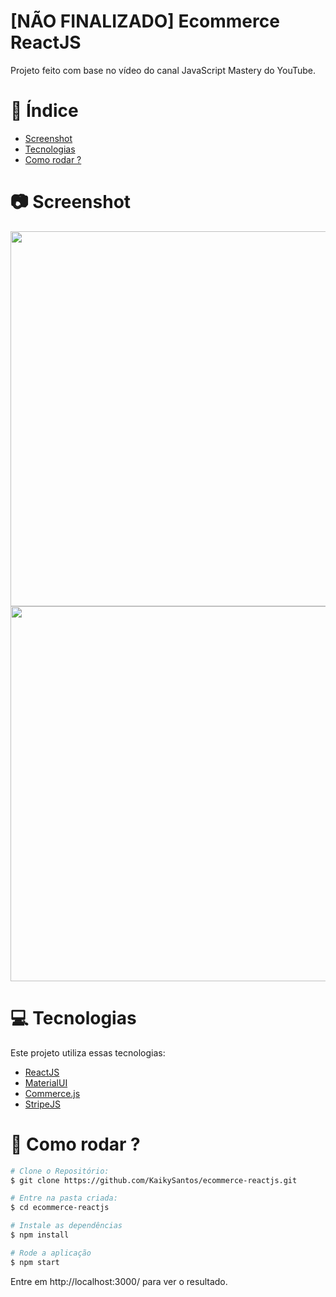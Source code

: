 # [NÃO FINALIZADO] Ecommerce ReactJS
Projeto feito com base no vídeo do canal JavaScript Mastery do YouTube.

# :pushpin: Índice

* [Screenshot](#screenshot)
* [Tecnologias](#technologies)
* [Como rodar ?](#run)

# :camera: Screenshot
<img src="https://i.ibb.co/HxTFt7c/img-readme1.png" width="600px"></a>
<img src="https://i.ibb.co/LS0PCGT/img-readme2.png" width="600px"></a>

# :computer: Tecnologias
Este projeto utiliza essas tecnologias:

* [ReactJS](https://reactjs.org/)
* [MaterialUI](https://material-ui.com/pt/)
* [Commerce.js](https://commercejs.com/)
* [StripeJS](https://stripe.com/docs/js)

# :construction_worker: Como rodar ?
```bash
# Clone o Repositório:
$ git clone https://github.com/KaikySantos/ecommerce-reactjs.git

# Entre na pasta criada:
$ cd ecommerce-reactjs

# Instale as dependências
$ npm install

# Rode a aplicação
$ npm start
```
Entre em http://localhost:3000/ para ver o resultado.